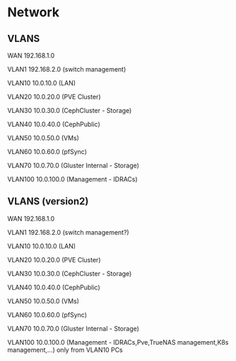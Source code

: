 # Network

## VLANS

WAN 192.168.1.0

VLAN1 192.168.2.0 (switch management)

VLAN10 10.0.10.0 (LAN)

VLAN20 10.0.20.0 (PVE Cluster)

VLAN30 10.0.30.0 (CephCluster - Storage)

VLAN40 10.0.40.0 (CephPublic)

VLAN50 10.0.50.0 (VMs)

VLAN60 10.0.60.0 (pfSync)

VLAN70 10.0.70.0 (Gluster Internal - Storage)

VLAN100 10.0.100.0 (Management - IDRACs)

## VLANS (version2)

WAN 192.168.1.0

VLAN1 192.168.2.0 (switch management?)

VLAN10 10.0.10.0 (LAN)

VLAN20 10.0.20.0 (PVE Cluster)

VLAN30 10.0.30.0 (CephCluster - Storage)

VLAN40 10.0.40.0 (CephPublic)

VLAN50 10.0.50.0 (VMs)

VLAN60 10.0.60.0 (pfSync)

VLAN70 10.0.70.0 (Gluster Internal - Storage)

VLAN100 10.0.100.0 (Management - IDRACs,Pve,TrueNAS management,K8s management,...) only from VLAN10 PCs
